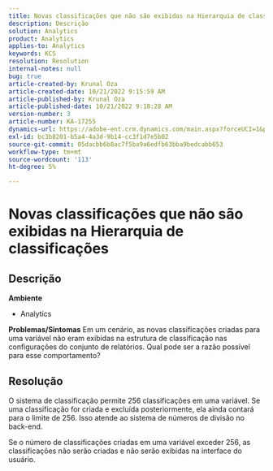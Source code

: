 ```yaml
---
title: Novas classificações que não são exibidas na Hierarquia de classificações
description: Descrição
solution: Analytics
product: Analytics
applies-to: Analytics
keywords: KCS
resolution: Resolution
internal-notes: null
bug: true
article-created-by: Krunal Oza
article-created-date: 10/21/2022 9:15:59 AM
article-published-by: Krunal Oza
article-published-date: 10/21/2022 9:18:28 AM
version-number: 3
article-number: KA-17255
dynamics-url: https://adobe-ent.crm.dynamics.com/main.aspx?forceUCI=1&pagetype=entityrecord&etn=knowledgearticle&id=8dff38f6-2051-ed11-bba2-0022480867fb
exl-id: bc3b8201-b5a4-4a3d-9b14-cc3f1d7e5b02
source-git-commit: 05dacbb6b8ac7f5ba9a6edfb63bba9bedcabb653
workflow-type: tm+mt
source-wordcount: '113'
ht-degree: 5%

---
```


# Novas classificações que não são exibidas na Hierarquia de classificações

## Descrição

<b>Ambiente</b>
- Analytics



<b>Problemas/Sintomas</b>
Em um cenário, as novas classificações criadas para uma variável não eram exibidas na estrutura de classificação nas configurações do conjunto de relatórios. Qual pode ser a razão possível para esse comportamento?


## Resolução


O sistema de classificação permite 256 classificações em uma variável. Se uma classificação for criada e excluída posteriormente, ela ainda contará para o limite de 256. Isso atende ao sistema de números de divisão no back-end.

Se o número de classificações criadas em uma variável exceder 256, as classificações não serão criadas e não serão exibidas na interface do usuário.
